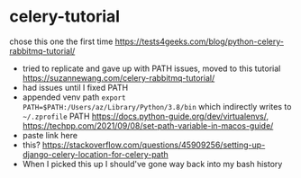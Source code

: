 # celery-tutorial

chose this one the first time https://tests4geeks.com/blog/python-celery-rabbitmq-tutorial/
- tried to replicate and gave up with PATH issues, moved to this tutorial https://suzannewang.com/celery-rabbitmq-tutorial/
- had issues until I fixed PATH 
-  appended venv path `export PATH=$PATH:/Users/az/Library/Python/3.8/bin` which indirectly writes to `~/.zprofile` PATH https://docs.python-guide.org/dev/virtualenvs/, https://techpp.com/2021/09/08/set-path-variable-in-macos-guide/
-  paste link here
-   this? https://stackoverflow.com/questions/45909256/setting-up-django-celery-location-for-celery-path
- When I picked this up I should've gone way back into my bash history
